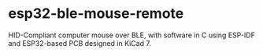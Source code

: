 # esp32-ble-mouse-remote
HID-Compliant computer mouse over BLE, with software in C using ESP-IDF and ESP32-based PCB designed in KiCad 7.
